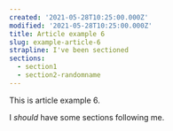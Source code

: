 ```yaml
---
created: '2021-05-28T10:25:00.000Z'
modified: '2021-05-28T10:25:00.000Z'
title: Article example 6
slug: example-article-6
strapline: I've been sectioned
sections:
  - section1
  - section2-randomname
---
```

This is article example 6.

I _should_ have some sections following me.